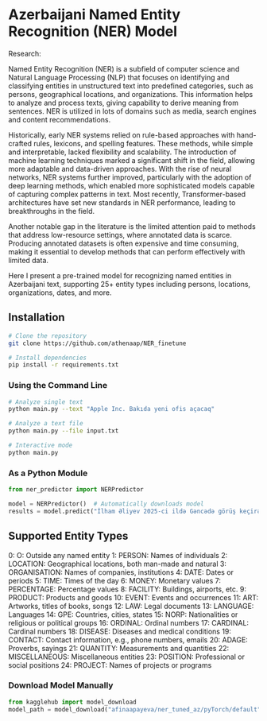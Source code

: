 # Azerbaijani Named Entity Recognition (NER) Model

Research:

Named Entity Recognition (NER) is a subfield of computer science and Natural Language Processing (NLP) that focuses on identifying and classifying entities in unstructured text into predefined categories, such as persons, geographical locations, and organizations.
This information helps to analyze and process texts, giving capability to derive meaning from sentences. NER is utilized in lots of domains such as media, search engines and content recommendations. 

Historically, early NER systems relied on rule-based approaches with hand-crafted rules, lexicons, and spelling features. These methods, while simple and interpretable, lacked flexibility and scalability. The introduction of machine learning techniques marked a significant shift in the field, allowing more adaptable and data-driven approaches. With the rise of neural networks, NER systems further improved, particularly with the adoption of deep learning methods, which enabled more sophisticated models capable of capturing complex patterns in text. Most recently, Transformer-based architectures have set new standards in NER performance, leading to breakthroughs in the field. 

Another notable gap in the literature is the limited attention paid to methods that address low-resource settings, where annotated data is scarce. Producing annotated datasets is often expensive and time consuming, making it essential to develop methods that can perform effectively with limited data.

Here I present a pre-trained model for recognizing named entities in Azerbaijani text, supporting 25+ entity types including persons, locations, organizations, dates, and more.

## Installation

```bash
# Clone the repository
git clone https://github.com/athenaap/NER_finetune

# Install dependencies
pip install -r requirements.txt
```


### Using the Command Line

```bash
# Analyze single text
python main.py --text "Apple Inc. Bakıda yeni ofis açacaq"

# Analyze a text file
python main.py --file input.txt

# Interactive mode
python main.py
```

### As a Python Module

```python
from ner_predictor import NERPredictor

model = NERPredictor()  # Automatically downloads model
results = model.predict("İlham Əliyev 2025-ci ildə Gəncədə görüş keçirəcək")
```

## Supported Entity Types

0: O: Outside any named entity
1: PERSON: Names of individuals
2: LOCATION: Geographical locations, both man-made and natural
3: ORGANISATION: Names of companies, institutions
4: DATE: Dates or periods
5: TIME: Times of the day
6: MONEY: Monetary values
7: PERCENTAGE: Percentage values
8: FACILITY: Buildings, airports, etc.
9: PRODUCT: Products and goods
10: EVENT: Events and occurrences
11: ART: Artworks, titles of books, songs
12: LAW: Legal documents
13: LANGUAGE: Languages
14: GPE: Countries, cities, states
15: NORP: Nationalities or religious or political groups
16: ORDINAL: Ordinal numbers
17: CARDINAL: Cardinal numbers
18: DISEASE: Diseases and medical conditions
19: CONTACT: Contact information, e.g., phone numbers, emails
20: ADAGE: Proverbs, sayings
21: QUANTITY: Measurements and quantities
22: MISCELLANEOUS: Miscellaneous entities
23: POSITION: Professional or social positions
24: PROJECT: Names of projects or programs


### Download Model Manually

```python
from kagglehub import model_download
model_path = model_download("afinaapayeva/ner_tuned_az/pyTorch/default")
```




